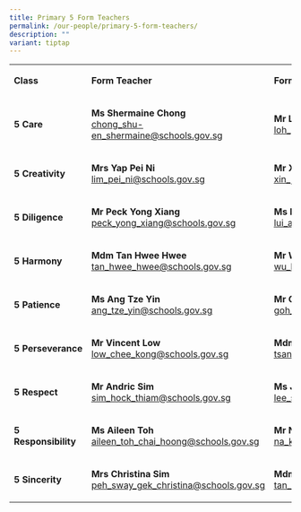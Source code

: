 ```yaml
---
title: Primary 5 Form Teachers
permalink: /our-people/primary-5-form-teachers/
description: ""
variant: tiptap
---
```

<table style="minWidth: 75px">
<colgroup>
<col>
<col>
<col>
</colgroup>
<tbody>
<tr>
<td rowspan="1" colspan="1">
<p><strong>Class</strong>
</p>
</td>
<td rowspan="1" colspan="1">
<p><strong>Form Teacher</strong>
</p>
</td>
<td rowspan="1" colspan="1">
<p><strong>Form Teacher</strong>
</p>
</td>
</tr>
<tr>
<td rowspan="1" colspan="1">
<p><strong>5 Care</strong>
</p>
</td>
<td rowspan="1" colspan="1">
<p><strong>Ms Shermaine Chong<a href="mailto:chong_shu-en_shermaine@schools.gov.sg" rel="noopener noreferrer nofollow" target="_blank"><br></a></strong>
<a href="mailto:chong_shu-en_shermaine@schools.gov.sg" rel="noopener noreferrer nofollow" target="_blank"><u>chong_shu-en_shermaine@schools.gov.sg</u>
</a>
</p>
</td>
<td rowspan="1" colspan="1">
<p><strong>Mr Loh Ju Chuan<a href="mailto:loh_ju_chuan@schools.gov.sg" rel="noopener noreferrer nofollow" target="_blank"><br></a></strong>
<a href="mailto:loh_ju_chuan@schools.gov.sg" rel="noopener noreferrer nofollow" target="_blank"><u>loh_ju_chuan@schools.gov.sg</u>
</a>
</p>
</td>
</tr>
<tr>
<td rowspan="1" colspan="1">
<p><strong>5 Creativity</strong>
</p>
</td>
<td rowspan="1" colspan="1">
<p><strong>Mrs Yap Pei Ni<a href="mailto:lim_pei_ni@schools.gov.sg" rel="noopener noreferrer nofollow" target="_blank"><br></a></strong>
<a href="mailto:lim_pei_ni@schools.gov.sg" rel="noopener noreferrer nofollow" target="_blank"><u>lim_pei_ni@schools.gov.sg</u>
</a>
</p>
</td>
<td rowspan="1" colspan="1">
<p><strong>Mr Xin Jiabin<a href="mailto:xin_jiabin@schools.gov.sg" rel="noopener noreferrer nofollow" target="_blank"><br></a></strong>
<a href="mailto:xin_jiabin@schools.gov.sg" rel="noopener noreferrer nofollow" target="_blank"><u>xin_jiabin@schools.gov.sg</u>
</a>
</p>
</td>
</tr>
<tr>
<td rowspan="1" colspan="1">
<p><strong>5 Diligence</strong>
</p>
</td>
<td rowspan="1" colspan="1">
<p><strong>Mr Peck Yong Xiang<a href="mailto:peck_yong_xiang@schools.gov.sg" rel="noopener noreferrer nofollow" target="_blank"><br></a></strong>
<a href="mailto:peck_yong_xiang@schools.gov.sg" rel="noopener noreferrer nofollow" target="_blank"><u>peck_yong_xiang@schools.gov.sg</u>
</a>
</p>
</td>
<td rowspan="1" colspan="1">
<p><strong>Ms Lui Ai Lin Aileen<a href="mailto:lui_ai_lin_aileen@schools.gov.sg" rel="noopener noreferrer nofollow" target="_blank"><br></a></strong>
<a href="mailto:lui_ai_lin_aileen@schools.gov.sg" rel="noopener noreferrer nofollow" target="_blank"><u>lui_ai_lin_aileen@schools.gov.sg</u>
</a>
</p>
</td>
</tr>
<tr>
<td rowspan="1" colspan="1">
<p><strong>5 Harmony</strong>
</p>
</td>
<td rowspan="1" colspan="1">
<p><strong>Mdm Tan Hwee Hwee<a href="mailto:tan_hwee_hwee@schools.gov.sg" rel="noopener noreferrer nofollow" target="_blank"><br></a></strong>
<a href="mailto:tan_hwee_hwee@schools.gov.sg" rel="noopener noreferrer nofollow" target="_blank"><u>tan_hwee_hwee@schools.gov.sg</u>
</a>
</p>
</td>
<td rowspan="1" colspan="1">
<p><strong>Mr Wu Luping<a href="mailto:wu_luping@schools.gov.sg" rel="noopener noreferrer nofollow" target="_blank"><br></a></strong>
<a href="mailto:wu_luping@schools.gov.sg" rel="noopener noreferrer nofollow" target="_blank"><u>wu_luping@schools.gov.sg</u>
</a>
</p>
</td>
</tr>
<tr>
<td rowspan="1" colspan="1">
<p><strong>5 Patience</strong>
</p>
</td>
<td rowspan="1" colspan="1">
<p><strong>Ms Ang Tze Yin</strong>
<br><a href="mailto:ang_tze_yin@schools.gov.sg" rel="noopener noreferrer nofollow" target="_blank"><u>ang_tze_yin@schools.gov.sg</u></a>
</p>
</td>
<td rowspan="1" colspan="1">
<p><strong>Mr Goh Chee Wee<a href="mailto:goh_chee_wee@schools.gov.sg" rel="noopener noreferrer nofollow" target="_blank"><br></a></strong>
<a href="mailto:goh_chee_wee@schools.gov.sg" rel="noopener noreferrer nofollow" target="_blank"><u>goh_chee_wee@schools.gov.sg</u>
</a>
</p>
</td>
</tr>
<tr>
<td rowspan="1" colspan="1">
<p><strong>5&nbsp;Perseverance</strong>
</p>
</td>
<td rowspan="1" colspan="1">
<p><strong>Mr Vincent Low<a href="mailto:low_chee_kong@schools.gov.sg" rel="noopener noreferrer nofollow" target="_blank"><br></a></strong>
<a href="mailto:low_chee_kong@schools.gov.sg" rel="noopener noreferrer nofollow" target="_blank"><u>low_chee_kong@schools.gov.sg</u>
</a>
</p>
</td>
<td rowspan="1" colspan="1">
<p><strong>Mdm Tsang Kai Kai<a href="mailto:tsang_kai_kai@schools.gov.sg" rel="noopener noreferrer nofollow" target="_blank"><br></a></strong>
<a href="mailto:tsang_kai_kai@schools.gov.sg" rel="noopener noreferrer nofollow" target="_blank"><u>tsang_kai_kai@schools.gov.sg</u>
</a>
</p>
</td>
</tr>
<tr>
<td rowspan="1" colspan="1">
<p><strong>5 Respect</strong>
</p>
</td>
<td rowspan="1" colspan="1">
<p><strong>Mr Andric Sim<a href="mailto:sim_hock_thiam@schools.gov.sg" rel="noopener noreferrer nofollow" target="_blank"><br></a></strong>
<a href="mailto:sim_hock_thiam@schools.gov.sg" rel="noopener noreferrer nofollow" target="_blank"><u>sim_hock_thiam@schools.gov.sg</u>
</a>
</p>
</td>
<td rowspan="1" colspan="1">
<p><strong>Ms Jasmine Lee<a href="mailto:lee_shu_fen_jasmine@schools.gov.sg" rel="noopener noreferrer nofollow" target="_blank"><br></a></strong>
<a href="mailto:lee_shu_fen_jasmine@schools.gov.sg" rel="noopener noreferrer nofollow" target="_blank"><u>lee_shu_fen_jasmine@schools.gov.sg</u>
</a>
</p>
</td>
</tr>
<tr>
<td rowspan="1" colspan="1">
<p><strong>5 Responsibility</strong>
</p>
</td>
<td rowspan="1" colspan="1">
<p><strong>Ms Aileen Toh<a href="mailto:aileen_toh_chai_hoong@schools.gov.sg" rel="noopener noreferrer nofollow" target="_blank"><br></a></strong>
<a href="mailto:aileen_toh_chai_hoong@schools.gov.sg" rel="noopener noreferrer nofollow" target="_blank"><u>aileen_toh_chai_hoong@schools.gov.sg</u>
</a>
</p>
</td>
<td rowspan="1" colspan="1">
<p><strong>Mr Na Kok Yong<a href="mailto:na_kok_yong@schools.gov.sg" rel="noopener noreferrer nofollow" target="_blank"><br></a></strong>
<a href="mailto:na_kok_yong@schools.gov.sg" rel="noopener noreferrer nofollow" target="_blank"><u>na_kok_yong@schools.gov.sg</u>
</a>
</p>
</td>
</tr>
<tr>
<td rowspan="1" colspan="1">
<p><strong>5 Sincerity</strong>
</p>
</td>
<td rowspan="1" colspan="1">
<p><strong>Mrs Christina Sim<a href="mailto:peh_sway_gek_christina@schools.gov.sg" rel="noopener noreferrer nofollow" target="_blank"><br></a></strong>
<a href="mailto:peh_sway_gek_christina@schools.gov.sg" rel="noopener noreferrer nofollow" target="_blank"><u>peh_sway_gek_christina@schools.gov.sg</u>
</a>
</p>
</td>
<td rowspan="1" colspan="1">
<p><strong>Mdm Tan Ellene<a href="mailto:tan_ellene@schools.gov.sg" rel="noopener noreferrer nofollow" target="_blank"><br></a></strong>
<a href="mailto:tan_ellene@schools.gov.sg" rel="noopener noreferrer nofollow" target="_blank"><u>tan_ellene@schools.gov.sg</u>
</a>
</p>
</td>
</tr>
</tbody>
</table>
<p></p>